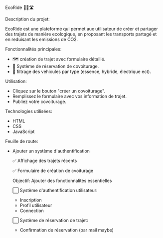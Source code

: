 EcoRide 🌿🚙🛣️


Description du projet:


EcoRide est une plateforme qui permet aux utilisateur de créer et partager des trajets de manière ecologique, en proposant les transports partagé et en reduisant les emissions de CO2.


Fonctionnalités principales:
- 🗺️ création de trajet avec formulaire détaillé.
- 📅 Système de réservation de covoiturage.
- 🚗 filtrage des vehicules par type (essence, hybride, électrique ect).


Utilisation:
- Cliquez sur le bouton "créer un covoiturage".
- Remplissez le formulaire avec vos information de trajet.
- Publiez votre covoiturage.

Technologies utilisées:
- HTML
- CSS
- JavaScript

Feuille de route:
- Ajouter un système d'authentification
  
   ✅ Affichage des trajets récents
  
   ✅ Formulaire de création de cvoiturage

  Objectif: Ajouter des fonctionnalités essentielles
  
  ⬜️ Système d'authentification utilisateur:
  - Inscription
  - Profil utilisateur
  - Connection
 
  ⬜️ Système de réservation de trajet:
  - Confirmation de réservation (par mail maybe)
  
